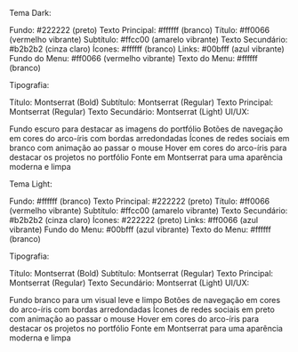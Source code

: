 Tema Dark:

Fundo: #222222 (preto)
Texto Principal: #ffffff (branco)
Título: #ff0066 (vermelho vibrante)
Subtítulo: #ffcc00 (amarelo vibrante)
Texto Secundário: #b2b2b2 (cinza claro)
Ícones: #ffffff (branco)
Links: #00bfff (azul vibrante)
Fundo do Menu: #ff0066 (vermelho vibrante)
Texto do Menu: #ffffff (branco)

Tipografia:

Título: Montserrat (Bold)
Subtítulo: Montserrat (Regular)
Texto Principal: Montserrat (Regular)
Texto Secundário: Montserrat (Light)
UI/UX:

Fundo escuro para destacar as imagens do portfólio
Botões de navegação em cores do arco-íris com bordas arredondadas
Ícones de redes sociais em branco com animação ao passar o mouse
Hover em cores do arco-íris para destacar os projetos no portfólio
Fonte em Montserrat para uma aparência moderna e limpa

Tema Light:

Fundo: #ffffff (branco)
Texto Principal: #222222 (preto)
Título: #ff0066 (vermelho vibrante)
Subtítulo: #ffcc00 (amarelo vibrante)
Texto Secundário: #b2b2b2 (cinza claro)
Ícones: #222222 (preto)
Links: #ff0066 (azul vibrante)
Fundo do Menu: #00bfff (azul vibrante)
Texto do Menu: #ffffff (branco)

Tipografia:

Título: Montserrat (Bold)
Subtítulo: Montserrat (Regular)
Texto Principal: Montserrat (Regular)
Texto Secundário: Montserrat (Light)
UI/UX:

Fundo branco para um visual leve e limpo
Botões de navegação em cores do arco-íris com bordas arredondadas
Ícones de redes sociais em preto com animação ao passar o mouse
Hover em cores do arco-íris para destacar os projetos no portfólio
Fonte em Montserrat para uma aparência moderna e limpa
